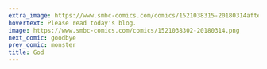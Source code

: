 ```yaml
---
extra_image: https://www.smbc-comics.com/comics/1521038315-20180314after.png
hovertext: Please read today's blog.
image: https://www.smbc-comics.com/comics/1521038302-20180314.png
next_comic: goodbye
prev_comic: monster
title: God
---
```


